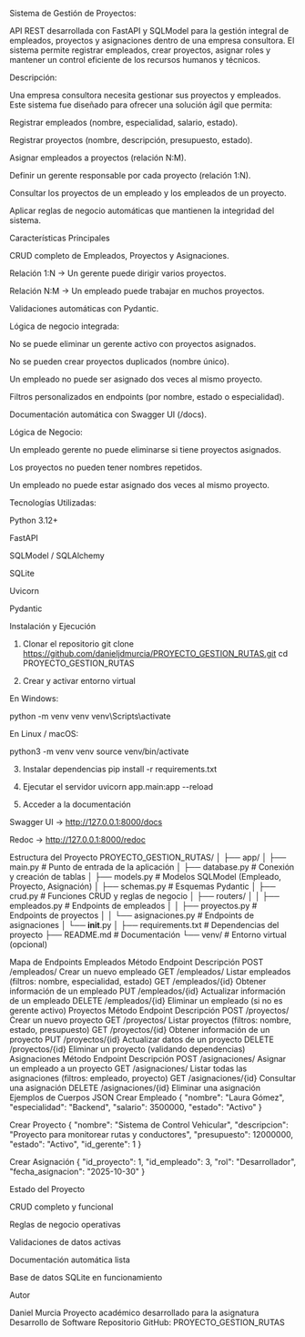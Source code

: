 Sistema de Gestión de Proyectos:

API REST desarrollada con FastAPI y SQLModel para la gestión integral de empleados, proyectos y asignaciones dentro de una empresa consultora.
El sistema permite registrar empleados, crear proyectos, asignar roles y mantener un control eficiente de los recursos humanos y técnicos.

Descripción:

Una empresa consultora necesita gestionar sus proyectos y empleados.
Este sistema fue diseñado para ofrecer una solución ágil que permita:

Registrar empleados (nombre, especialidad, salario, estado).

Registrar proyectos (nombre, descripción, presupuesto, estado).

Asignar empleados a proyectos (relación N:M).

Definir un gerente responsable por cada proyecto (relación 1:N).

Consultar los proyectos de un empleado y los empleados de un proyecto.

Aplicar reglas de negocio automáticas que mantienen la integridad del sistema.

Características Principales

CRUD completo de Empleados, Proyectos y Asignaciones.

Relación 1:N → Un gerente puede dirigir varios proyectos.

Relación N:M → Un empleado puede trabajar en muchos proyectos.

Validaciones automáticas con Pydantic.

Lógica de negocio integrada:

No se puede eliminar un gerente activo con proyectos asignados.

No se pueden crear proyectos duplicados (nombre único).

Un empleado no puede ser asignado dos veces al mismo proyecto.

Filtros personalizados en endpoints (por nombre, estado o especialidad).

Documentación automática con Swagger UI (/docs).

Lógica de Negocio:

Un empleado gerente no puede eliminarse si tiene proyectos asignados.

Los proyectos no pueden tener nombres repetidos.

Un empleado no puede estar asignado dos veces al mismo proyecto.

Tecnologías Utilizadas:

Python 3.12+

FastAPI

SQLModel / SQLAlchemy

SQLite

Uvicorn

Pydantic

Instalación y Ejecución
1. Clonar el repositorio
git clone https://github.com/danieljdmurcia/PROYECTO_GESTION_RUTAS.git
cd PROYECTO_GESTION_RUTAS

3. Crear y activar entorno virtual

En Windows:

python -m venv venv
venv\Scripts\activate


En Linux / macOS:

python3 -m venv venv
source venv/bin/activate

3. Instalar dependencias
pip install -r requirements.txt

4. Ejecutar el servidor
uvicorn app.main:app --reload

5. Acceder a la documentación

Swagger UI → http://127.0.0.1:8000/docs

Redoc → http://127.0.0.1:8000/redoc

Estructura del Proyecto
PROYECTO_GESTION_RUTAS/
│
├── app/
│   ├── main.py                # Punto de entrada de la aplicación
│   ├── database.py            # Conexión y creación de tablas
│   ├── models.py              # Modelos SQLModel (Empleado, Proyecto, Asignación)
│   ├── schemas.py             # Esquemas Pydantic
│   ├── crud.py                # Funciones CRUD y reglas de negocio
│   ├── routers/
│   │   ├── empleados.py       # Endpoints de empleados
│   │   ├── proyectos.py       # Endpoints de proyectos
│   │   └── asignaciones.py    # Endpoints de asignaciones
│   └── __init__.py
│
├── requirements.txt           # Dependencias del proyecto
├── README.md                  # Documentación
└── venv/                      # Entorno virtual (opcional)

Mapa de Endpoints
Empleados
Método	Endpoint	Descripción
POST	/empleados/	Crear un nuevo empleado
GET	/empleados/	Listar empleados (filtros: nombre, especialidad, estado)
GET	/empleados/{id}	Obtener información de un empleado
PUT	/empleados/{id}	Actualizar información de un empleado
DELETE	/empleados/{id}	Eliminar un empleado (si no es gerente activo)
Proyectos
Método	Endpoint	Descripción
POST	/proyectos/	Crear un nuevo proyecto
GET	/proyectos/	Listar proyectos (filtros: nombre, estado, presupuesto)
GET	/proyectos/{id}	Obtener información de un proyecto
PUT	/proyectos/{id}	Actualizar datos de un proyecto
DELETE	/proyectos/{id}	Eliminar un proyecto (validando dependencias)
Asignaciones
Método	Endpoint	Descripción
POST	/asignaciones/	Asignar un empleado a un proyecto
GET	/asignaciones/	Listar todas las asignaciones (filtros: empleado, proyecto)
GET	/asignaciones/{id}	Consultar una asignación
DELETE	/asignaciones/{id}	Eliminar una asignación
Ejemplos de Cuerpos JSON
Crear Empleado
{
  "nombre": "Laura Gómez",
  "especialidad": "Backend",
  "salario": 3500000,
  "estado": "Activo"
}

Crear Proyecto
{
  "nombre": "Sistema de Control Vehicular",
  "descripcion": "Proyecto para monitorear rutas y conductores",
  "presupuesto": 12000000,
  "estado": "Activo",
  "id_gerente": 1
}

Crear Asignación
{
  "id_proyecto": 1,
  "id_empleado": 3,
  "rol": "Desarrollador",
  "fecha_asignacion": "2025-10-30"
}

Estado del Proyecto

CRUD completo y funcional

Reglas de negocio operativas

Validaciones de datos activas

Documentación automática lista

Base de datos SQLite en funcionamiento

Autor

Daniel Murcia
Proyecto académico desarrollado para la asignatura Desarrollo de Software
Repositorio GitHub: PROYECTO_GESTION_RUTAS
